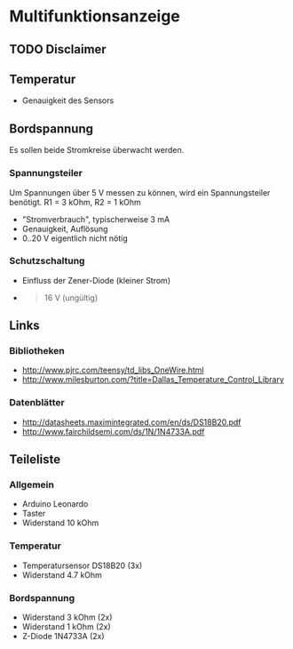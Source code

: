 # Multifunktionsanzeige

## TODO Disclaimer

## Temperatur

 * Genauigkeit des Sensors


## Bordspannung

Es sollen beide Stromkreise überwacht werden. 

### Spannungsteiler

Um Spannungen über 5 V messen zu können, wird ein Spannungsteiler benötigt. 
R1 = 3 kOhm, R2 = 1 kOhm

 * "Stromverbrauch", typischerweise 3 mA
 * Genauigkeit, Auflösung
 * 0..20 V eigentlich nicht nötig


### Schutzschaltung

 * Einfluss der Zener-Diode (kleiner Strom)
 * > 16 V (ungültig)


## Links

### Bibliotheken

 * http://www.pjrc.com/teensy/td_libs_OneWire.html
 * http://www.milesburton.com/?title=Dallas_Temperature_Control_Library

### Datenblätter

 * http://datasheets.maximintegrated.com/en/ds/DS18B20.pdf
 * http://www.fairchildsemi.com/ds/1N/1N4733A.pdf 

## Teileliste

### Allgemein

* Arduino Leonardo
* Taster
* Widerstand 10 kOhm

### Temperatur

* Temperatursensor DS18B20 (3x)
* Widerstand 4.7 kOhm

### Bordspannung

* Widerstand 3 kOhm (2x)
* Widerstand 1 kOhm (2x)
* Z-Diode 1N4733A (2x)
